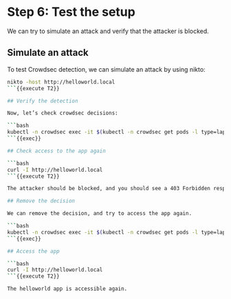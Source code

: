 # Step 6: Test the setup

We can try to simulate an attack and verify that the attacker is blocked.

## Simulate an attack

To test Crowdsec detection, we can simulate an attack by using nikto:

```bash
nikto -host http://helloworld.local
```{{execute T2}}

## Verify the detection

Now, let’s check crowdsec decisions:

```bash
kubectl -n crowdsec exec -it $(kubectl -n crowdsec get pods -l type=lapi -o jsonpath='{.items[0].metadata.name}') -- cscli decisions list
```{{exec}}

## Check access to the app again

```bash
curl -I http://helloworld.local
```{{execute T2}}

The attacker should be blocked, and you should see a 403 Forbidden response.

## Remove the decision

We can remove the decision, and try to access the app again.

```bash
kubectl -n crowdsec exec -it $(kubectl -n crowdsec get pods -l type=lapi -o jsonpath='{.items[0].metadata.name}') -- cscli decisions delete --ip{{TRAFFIC_HOST2}}
```{{exec}}

## Access the app

```bash
curl -I http://helloworld.local
```{{execute T2}}

The helloworld app is accessible again.
